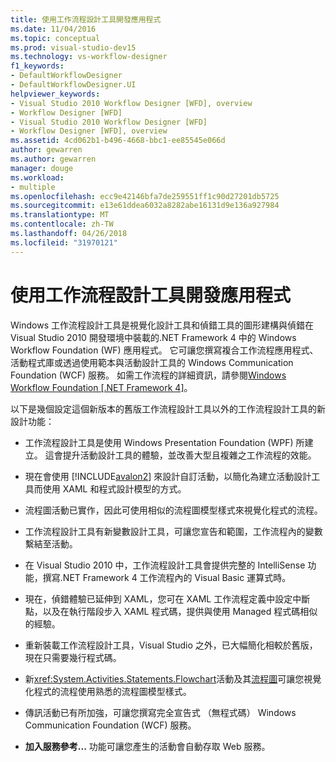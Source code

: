 ```yaml
---
title: 使用工作流程設計工具開發應用程式
ms.date: 11/04/2016
ms.topic: conceptual
ms.prod: visual-studio-dev15
ms.technology: vs-workflow-designer
f1_keywords:
- DefaultWorkflowDesigner
- DefaultWorkflowDesigner.UI
helpviewer_keywords:
- Visual Studio 2010 Workflow Designer [WFD], overview
- Workflow Designer [WFD]
- Visual Studio 2010 Workflow Designer [WFD]
- Workflow Designer [WFD], overview
ms.assetid: 4cd062b1-b496-4668-bbc1-ee85545e066d
author: gewarren
ms.author: gewarren
manager: douge
ms.workload:
- multiple
ms.openlocfilehash: ecc9e42146bfa7de259551ff1c90d27201db5725
ms.sourcegitcommit: e13e61ddea6032a8282abe16131d9e136a927984
ms.translationtype: MT
ms.contentlocale: zh-TW
ms.lasthandoff: 04/26/2018
ms.locfileid: "31970121"
---
```

# <a name="developing-applications-with-the-workflow-designer"></a>使用工作流程設計工具開發應用程式

Windows 工作流程設計工具是視覺化設計工具和偵錯工具的圖形建構與偵錯在 Visual Studio 2010 開發環境中裝載的.NET Framework 4 中的 Windows Workflow Foundation (WF) 應用程式。 它可讓您撰寫複合工作流程應用程式、 活動程式庫或透過使用範本與活動設計工具的 Windows Communication Foundation (WCF) 服務。 如需工作流程的詳細資訊，請參閱[Windows Workflow Foundation &#91;.NET Framework 4&#93;](http://msdn.microsoft.com/Library/9a23ea6b-d600-483e-89cd-8889cfec5f66)。

 以下是幾個設定這個新版本的舊版工作流程設計工具以外的工作流程設計工具的新設計功能：

-   工作流程設計工具是使用 Windows Presentation Foundation (WPF) 所建立。 這會提升活動設計工具的體驗，並改善大型且複雜之工作流程的效能。

-   現在會使用 [!INCLUDE[avalon2](../workflow-designer/includes/avalon2_md.md)] 來設計自訂活動，以簡化為建立活動設計工具而使用 XAML 和程式設計模型的方式。

-   流程圖活動已實作，因此可使用相似的流程圖模型樣式來視覺化程式的流程。

-   工作流程設計工具有新變數設計工具，可讓您宣告和範圍，工作流程內的變數繫結至活動。

-   在 Visual Studio 2010 中，工作流程設計工具會提供完整的 IntelliSense 功能，撰寫.NET Framework 4 工作流程內的 Visual Basic 運算式時。

-   現在，偵錯體驗已延伸到 XAML，您可在 XAML 工作流程定義中設定中斷點，以及在執行階段步入 XAML 程式碼，提供與使用 Managed 程式碼相似的經驗。

-   重新裝載工作流程設計工具，Visual Studio 之外，已大幅簡化相較於舊版，現在只需要幾行程式碼。

-   新<xref:System.Activities.Statements.Flowchart>活動及其[流程圖](../workflow-designer/flowchart-activity-designer.md)可讓您視覺化程式的流程使用熟悉的流程圖模型樣式。

-   傳訊活動已有所加強，可讓您撰寫完全宣告式 （無程式碼） Windows Communication Foundation (WCF) 服務。

-   **加入服務參考...** 功能可讓您產生的活動會自動存取 Web 服務。